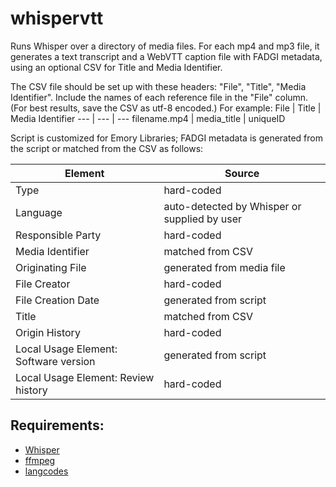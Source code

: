 # whispervtt
Runs Whisper over a directory of media files.  For each mp4 and mp3 file, it generates a text transcript and a WebVTT caption file with FADGI metadata, using an optional CSV for Title and Media Identifier.

The CSV file should be set up with these headers: "File", "Title", "Media Identifier". Include the names of each reference file in the "File" column. (For best results, save the CSV as utf-8 encoded.) For example:
File | Title |	Media Identifier
--- | --- | ---
filename.mp4 | media_title | uniqueID 	

Script is customized for Emory Libraries; FADGI metadata is generated from the script or matched from the CSV as follows:

Element | Source
--- | ---
Type | hard-coded
Language | auto-detected by Whisper or supplied by user
Responsible Party | hard-coded
Media Identifier | matched from CSV
Originating File | generated from media file
File Creator | hard-coded
File Creation Date | generated from script
Title | matched from CSV
Origin History | hard-coded
Local Usage Element: Software version | generated from script
Local Usage Element: Review history | hard-coded

## Requirements:
- [Whisper](https://github.com/openai/whisper)
- [ffmpeg](https://ffmpeg.org/)
- [langcodes](https://pypi.org/project/langcodes/)
